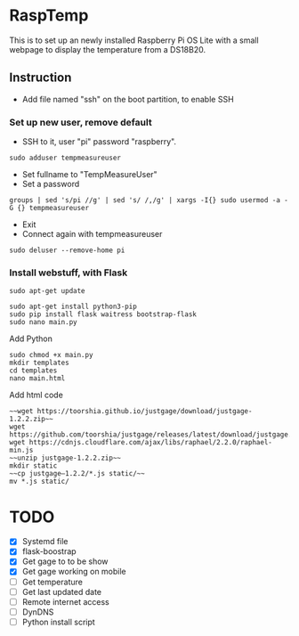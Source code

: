 # RaspTemp
This is to set up an newly installed Raspberry Pi OS Lite with a small webpage to display the temperature from a DS18B20.

## Instruction

- Add file named "ssh" on the boot partition, to enable SSH

### Set up new user, remove default
- SSH to it, user "pi" password "raspberry".
```
sudo adduser tempmeasureuser
```
- Set fullname to "TempMeasureUser"
- Set a password
```
groups | sed 's/pi //g' | sed 's/ /,/g' | xargs -I{} sudo usermod -a -G {} tempmeasureuser
```
- Exit
- Connect again with tempmeasureuser
```
sudo deluser --remove-home pi
```
### Install webstuff, with Flask
```
sudo apt-get update

sudo apt-get install python3-pip
sudo pip install flask waitress bootstrap-flask
sudo nano main.py 
```
Add Python
```
sudo chmod +x main.py
mkdir templates
cd templates
nano main.html
```
Add html code
```
~~wget https://toorshia.github.io/justgage/download/justgage-1.2.2.zip~~
wget https://github.com/toorshia/justgage/releases/latest/download/justgage.js
wget https://cdnjs.cloudflare.com/ajax/libs/raphael/2.2.0/raphael-min.js
~~unzip justgage-1.2.2.zip~~
mkdir static
~~cp justgage–1.2.2/*.js static/~~
mv *.js static/
```

# TODO
- [x] Systemd file
- [x] flask-boostrap
- [x] Get gage to to be show
- [x] Get gage working on mobile
- [ ] Get temperature
- [ ] Get last updated date
- [ ] Remote internet access
- [ ] DynDNS
- [ ] Python install script
